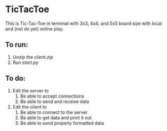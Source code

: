 # TicTacToe
This is Tic-Tac-Toe in terminal with 3x3, 4x4, and 5x5 board size with local and (not do yet) online play.

## To run:
1. Unzip the _client.zip_
1. Run _start.py_

## To do:
1. Edit the server to
   1. Be able to accept connections
   1. Be able to send and receive data
1. Edit the client to
   1. Be able to connect to the server
   1. Be able to get data and print it out
   1. Be able to send properly formatted data
